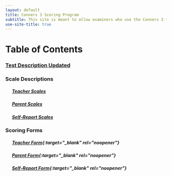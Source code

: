 ```yaml
---
layout: default
title: Conners 3 Scoring Program
subtitle: This site is meant to allow examiners who use the Conners 3 to score responses quickly in place of hand scoring.
use-site-title: true
---
```


# Table of Contents

### [Test Description Updated](https://github.com/ndavis4904/conners_score/blob/63196d3d39bbdc87ea172bc1ab6b3d5a6593208d/Pages/Test_Description)

### Scale Descriptions

##### &ensp; &ensp; [Teacher Scales](https://github.com/ndavis4904/conners_score/blob/main/Pages/Scales_Teacher)
##### &ensp; &ensp; [Parent Scales](https://github.com/ndavis4904/conners_score/blob/main/Pages/Scales_Parent)
##### &ensp; &ensp; [Self-Report Scales](https://github.com/ndavis4904/conners_score/blob/main/Pages/Scales_SelfReport)

### Scoring Forms

##### &ensp; &ensp; [Teacher Form](https://nicholas4904.shinyapps.io/Conners3_Teacher_Input/){:target="_blank" rel="noopener"}
##### &ensp; &ensp; [Parent Form](https://nicholas4904.shinyapps.io/Parent_Input/){:target="_blank" rel="noopener"}
##### &ensp; &ensp; [Self-Report Form](https://nicholas4904.shinyapps.io/SelfReport_Input/){:target="_blank" rel="noopener"}


